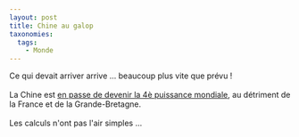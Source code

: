 ```yaml
---
layout: post
title: Chine au galop
taxonomies: 
  tags: 
    - Monde
---
```

Ce qui devait arriver arrive ... beaucoup plus vite que prévu !<br />
<br />
La Chine est <a href="http://permanent.nouvelobs.com/economie/20051220.OBS9430.html">en passe de devenir la 4è puissance mondiale</a>, au détriment de la France et de la Grande-Bretagne.<br />
<br />
Les calculs n'ont pas l'air simples ...
